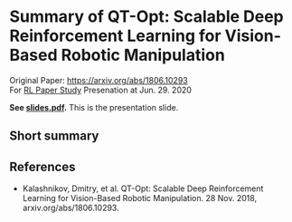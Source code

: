 # Summary of QT-Opt: Scalable Deep Reinforcement Learning for Vision-Based Robotic Manipulation

Original Paper: https://arxiv.org/abs/1806.10293  
For [RL Paper Study](https://github.com/utilForever/rl-paper-study) Presenation at Jun. 29. 2020  

**See [slides.pdf]().** This is the presentation slide.

## Short summary


## References
- Kalashnikov, Dmitry, et al. QT-Opt: Scalable Deep Reinforcement Learning for Vision-Based Robotic Manipulation. 28 Nov. 2018, arxiv.org/abs/1806.10293.